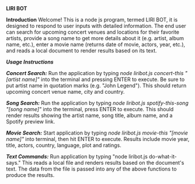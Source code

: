 **LIRI BOT**

**Introduction**
Welcome! This is a node js program, termed LIRI BOT, it is designed to respond to user inputs with detailed information. The end user can search for upcoming concert venues and locations for their favorite artists, provide a song name to get more details about it (e.g. artist, album name, etc.), enter a movie name (returns date of movie, actors, year, etc.), and reads a local document to render results based on its text.


***Usage Instructions***

***Concert Search:***
Run the application by typing *node liribot.js concert-this "[artist name]"* into the terminal and pressing ENTER to execute. Be sure to put artist name in quotation marks (e.g. "John Legend"). This should return upcoming concert venue name, city and country.

***Song Search:***
Run the application by typing *node liribot.js spotify-this-song "[song name]"* into the terminal, press ENTER to execute. This should render results showing the artist name, song title, album name, and a Spotify preview link.

***Movie Search:***
Start application by typing *node liribot.js movie-this "[movie name]"* into terminal, then hit ENTER to execute. Results include movie year, title, actors, country, language, plot and ratings.

***Text Commands:***
Run application by typing "node liribot.js do-what-it-says." This reads a local file and renders results based on the document's text. The data from the file is passed into any of the above functions to produce the results. 

